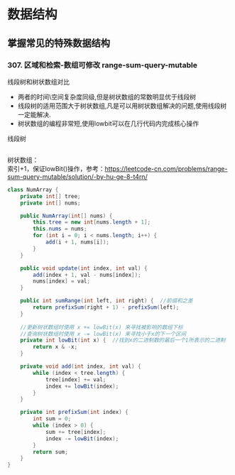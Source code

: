 # 数据结构
## 掌握常见的特殊数据结构

### 307. 区域和检索-数组可修改 range-sum-query-mutable
线段树和树状数组对比
- 两者的时间\空间复杂度同级,但是树状数组的常数明显优于线段树
- 线段树的适用范围大于树状数组,凡是可以用树状数组解决的问题,使用线段树一定能解决.
- 树状数组的编程非常短,使用lowbit可以在几行代码内完成核心操作
  

线段树  
```java
```
树状数组：  
索引+1，保证lowBit()操作，参考：https://leetcode-cn.com/problems/range-sum-query-mutable/solution/-by-hu-ge-8-t4rn/
```java
class NumArray {
    private int[] tree;
    private int[] nums;

    public NumArray(int[] nums) {
        this.tree = new int[nums.length + 1];
        this.nums = nums;
        for (int i = 0; i < nums.length; i++) {
            add(i + 1, nums[i]);
        }
    }

    public void update(int index, int val) {
        add(index + 1, val - nums[index]);
        nums[index] = val;
    }

    public int sumRange(int left, int right) {  //前缀和之差
        return prefixSum(right + 1) - prefixSum(left);
    }
    
    //更新树状数组时使用 x += lowBit(x) 来寻找被影响的数组下标
    //查询树状数组时使用 x -= lowBit(x) 来寻找小于x的下一个区间
    private int lowBit(int x) {  //找到x的二进制数的最后一个1所表示的二进制
        return x & -x;
    }

    private void add(int index, int val) {
        while (index < tree.length) {
            tree[index] += val;
            index += lowBit(index);
        }
    }

    private int prefixSum(int index) {
        int sum = 0;
        while (index > 0) {
            sum += tree[index];
            index -= lowBit(index);
        }
        return sum;
    }
}

```
